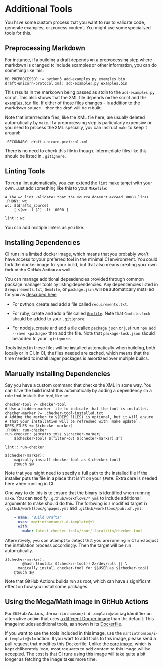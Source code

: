 # Additional Tools

You have some custom process that you want to run to validate code, generate
examples, or process content.  You might use some specialized tools for this.


## Preprocessing Markdown

For instance, if a building a draft depends on a preprocessing step where
markdown is changed to include examples or other information, you can do
something like this:

```make
MD_PREPROCESSOR := python3 add-examples.py examples.bin
draft-unicorn-protocol.xml: add-examples.py examples.bin
```

This results in the markdown being passed as stdin to the `add-examples.py`
script. This also shows that the XML file depends on the script and the
`examples.bin` file.  If either of those files changes - in addition to the
markdown source - then the draft will be rebuilt.

Note that intermediate files, like the XML file here, are usually deleted
automatically by `make`.  If a preprocessing step is particularly expensive
or you need to process the XML specially, you can instruct `make` to keep it
around:

```make
.SECONDARY: draft-unicorn-protocol.xml
```

There is no need to check this file in though.  Intermediate files like this
should be listed in `.gitignore`.


## Linting Tools

To run a lint automatically, you can extend the `lint` make target with your
own.  Just add something like this to your `Makefile`:

```make
# The wc lint validates that the source doesn't exceed 10000 lines.
.PHONY: wc
wc: $(drafts_source)
	[ $(wc -l $^) -lt 10000 ]

lint:: wc
```

You can add multiple linters as you like.


## Installing Dependencies

CI runs in a limited docker image, which means that you probably won't have
access to your preferred tool in the minimal CI environment.  You could fork
the docker image for your build, but that also means creating your own fork
of the GitHub Action as well.

You can manage additional dependencies provided through common package manager
tools by listing dependencies.  Any dependencies listed in a`requirements.txt`,
`Gemfile`, or `package.json` will be automatically installed for you as
[described here](https://github.com/martinthomson/i-d-template/blob/main/deps.mk).

* For python, create and add a file called
[`requirements.txt`](https://pip.pypa.io/en/stable/reference/requirements-file-format/).

* For ruby, create and add a file called 
[`Gemfile`](https://bundler.io/man/gemfile.5.html).  Note that `Gemfile.lock`
should be added to your `.gitignore`.

* For nodejs, create and add a file called
[`package.json`](https://docs.npmjs.com/cli/v8/configuring-npm/package-json)
or just run `npm add --save <package>` then add the file.  Note that
`package-lock.json` should be added to your `.gitignore`.

Tools listed in these files will be installed automatically when building, both
locally or in CI.  In CI, the files needed are cached, which means that the time
needed to install larger packages is amortized over multiple builds.


## Manually Installing Dependencies

Say you have a custom command that checks the XML in some way.  You can
have the build install this automatically by adding a dependency on a rule
that installs the tool, like so:

```make
checker-tool ?= checker-tool
# Use a hidden marker file to indicate that the tool is installed.
checker-marker ?= .checker-tool-installed.txt
# Adding the marker to $(DEPS_FILES) is optional, but it will ensure
# that your installation will be refreshed with `make update`.
DEPS_FILES += $(checker-marker)
.PHONY: run-checker
run-checker: $(drafts_xml) $(checker-marker)
	$(checker-tool) $(filter-out $(checker-marker),$^)

lint:: run-checker

$(checker-marker):
	magically install checker-tool as $(checker-tool)
	@touch $@
```

Note that you might need to specify a full path to the installed file if the
installer puts the file in a place that isn't on your `$PATH`. Extra care is
needed here when running in CI.

One way to do this is to ensure that the binary is identified when running
`make`.  You can modify `.github/workflows/*.yml` to include additional
arguments to make should do this.  The following is a modified target
in `.github/workflows/ghpages.yml` and `.github/workflows/publish.yml`:

```yaml
    - name: "Build Drafts"
      uses: martinthomson/i-d-template@v1
      with:
        make: latest checker-tool=/root/.local/bin/checker-tool
```

Alternatively, you can attempt to detect that you are running in CI and adjust
the installation process accordingly.  Then the target will be run
automatically.

```make
$(checker-marker):
        @hash $(notdir $(checker-tool)) 2>/dev/null || \
	  magically install checker-tool for $$USER as $(checker-tool)
	@touch $@
```

Note that GitHub Actions builds run as root,
which can have a significant effect on how you install some packages.


## Using the Mega/Math image in GitHub Actions

For GitHub Actions, the `martinthomson/i-d-template@v1m` tag identifies an
alternative action that uses [a different Docker
image](https://github.com/martinthomson/i-d-template/pkgs/container/i-d-template-math)
than the default.  This image includes additional tools, as shown in its
[Dockerfile](https://github.com/martinthomson/i-d-template/blob/main/docker/math/Dockerfile).

If you want to use the tools included in this image, use the
`martinthomson/i-d-template@v1m` action.  If you want to add tools to this
image, please send a pull request that modifies this Dockerfile.  Unlike the
[core
image](https://github.com/martinthomson/i-d-template/blob/main/docker/action/Dockerfile),
which is kept deliberately lean, most requests to add content to this image will
be accepted.  The cost is that CI runs using this image will take quite a bit
longer as fetching the image takes more time.
